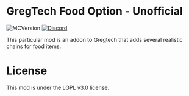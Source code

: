 # GregTech Food Option - Unofficial

![MCVersion](http://cf.way2muchnoise.eu/versions/gregtech-food-option.svg) <a title="Join us on Discord!" href="https://discord.gg/TFZdCSAypV"><img src="https://img.shields.io/discord/1069465203617574922?label=GTFO:CE%20Discord&amp;logo=Discord&amp;style=?flat" alt="Discord"/></a>

This particular mod is an addon to Gregtech that adds several realistic chains for food items.

# License

This mod is under the LGPL v3.0 license.

